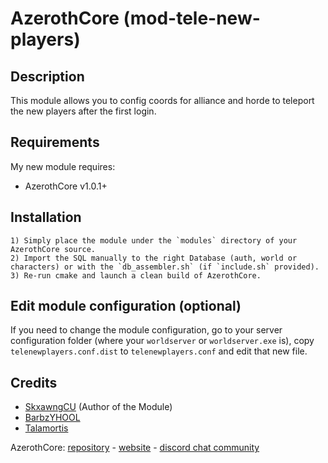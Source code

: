 # AzerothCore (mod-tele-new-players)


## Description

This module allows you to config coords for alliance and horde to teleport the new players after the first login.


## Requirements

My new module requires:

- AzerothCore v1.0.1+


## Installation

```
1) Simply place the module under the `modules` directory of your AzerothCore source. 
2) Import the SQL manually to the right Database (auth, world or characters) or with the `db_assembler.sh` (if `include.sh` provided).
3) Re-run cmake and launch a clean build of AzerothCore.
```

## Edit module configuration (optional)

If you need to change the module configuration, go to your server configuration folder (where your `worldserver` or `worldserver.exe` is), copy `telenewplayers.conf.dist` to `telenewplayers.conf` and edit that new file.


## Credits

* [SkxawngCU](https://github.com/skxawng-cu) (Author of the Module)
* [BarbzYHOOL](https://github.com/barbzyhool)
* [Talamortis](https://github.com/talamortis)


AzerothCore: [repository](https://github.com/azerothcore) - [website](http://azerothcore.org/) - [discord chat community](https://discord.gg/PaqQRkd)
